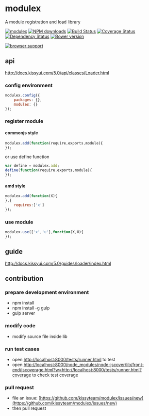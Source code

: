 # modulex

A module registration and load library

[![modulex](https://nodei.co/npm/modulex.png)](https://npmjs.org/package/modulex)
[![NPM downloads](http://img.shields.io/npm/dm/modulex.svg)](https://npmjs.org/package/modulex)
[![Build Status](https://secure.travis-ci.org/kissyteam/modulex.png?branch=master)](https://travis-ci.org/kissyteam/modulex)
[![Coverage Status](https://coveralls.io/repos/kissyteam/modulex/badge.png?branch=master)](https://coveralls.io/r/kissyteam/modulex?branch=master)
[![Dependency Status](https://gemnasium.com/kissyteam/modulex.png)](https://gemnasium.com/kissyteam/modulex)
[![Bower version](https://badge.fury.io/bo/modulex.svg)](http://badge.fury.io/bo/modulex)

[![browser support](https://ci.testling.com/kissyteam/modulex.png)](https://ci.testling.com/kissyteam/modulex)


## api

http://docs.kissyui.com/5.0/api/classes/Loader.html

### config environment

```javascript
modulex.config({
    packages: {},
    modules: {}
});
```

### register module

#### commonjs style

```javascript
modulex.add(function(require,exports,module){
});
```

or use define function

``` javascript
var define = modulex.add;
define(function(require,exports,module){
});
```

#### amd style

```javascript
modulex.add(function(X){
},{
    requires:['x']
});
```

### use module

```javascript
modulex.use(['x','u'],function(X,U){
});
```

## guide

http://docs.kissyui.com/5.0/guides/loader/index.html

## contribution

### prepare development environment

* npm install
* npm install -g gulp
* gulp server

### modify code

* modify source file inside lib

### run test cases

* open [http://localhost:8000/tests/runner.html](http://localhost:8000/tests/runner.html) to test
* open [http://localhost:8000/node_modules/node-jscover/lib/front-end/jscoverage.html?w=http://localhost:8000/tests/runner.html?coverage](http://localhost:8000/node_modules/node-jscover/lib/front-end/jscoverage.html?w=http://localhost:8000/tests/runner.html?coverage) to check test coverage

### pull request

* file an issue: [https://github.com/kissyteam/modulex/issues/new](https://github.com/kissyteam/modulex/issues/new)
* then pull request
